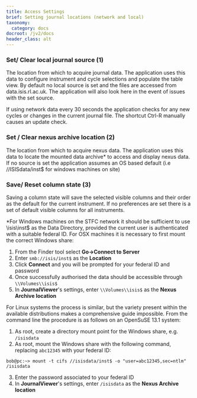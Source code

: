 ```yaml
---
title: Access Settings
brief: Setting journal locations (network and local)
taxonomy:
  category: docs
docroot: /jv2/docs
header_class: alt
---
```


### Set/ Clear local journal source (1)

The location from which to acquire journal data. The application uses this data to configure instrument and cycle selections and populate the table view. By default no local source is set and the files are accessed from data.isis.rl.ac.uk. The application will also look here in the event of issues with the set source.

If using network data every 30 seconds the application checks for any new cycles or changes in the current journal file. The shortcut Ctrl-R manually causes an update check.

### Set / Clear nexus archive location (2)

The location from which to acquire nexus data. The application uses this data to locate the mounted data archive* to access and display nexus data. If no source is set the application assumes an OS based default (i.e //ISISdata/inst$ for windows machines on site)

### Save/ Reset column state (3)

Saving a column state will save the selected visible columns and their order as the default for the current instrument. If no preferences are set there is a set of default visible columns for all instruments.



*For Windows machines on the STFC network it should be sufficient to use \\isis\inst$ as the Data Directory, provided the current user is authenticated with a suitable federal ID. For OSX machines it is necessary to first mount the correct Windows share:

1. From the Finder tool select **Go&#8594;Connect to Server**
2. Enter `smb://isis/inst$` as the **Location**
3. Click **Connect** and you will be prompted for your federal ID and password
4. Once successfully authorised the data should be accessible through `\\Volumes\\isis$`
5. In **JournalViewer**'s settings, enter `\\Volumes\\isis$` as the **Nexus Archive location**

For Linux systems the process is similar, but the variety present within the available distributions makes a comprehensive guide impossible. From the command line the procedure is as follows on an OpenSuSE 13.1 system:

1. As root, create a directory mount point for the Windows share, e.g. `/isisdata`
2. As root, mount the Windows share with the following command, replacing `abc12345` with your federal ID:

```
bob@pc:~> mount -t cifs //isisdata/inst$ -o "user=abc12345,sec=ntlm" /isisdata
```

3. Enter the password associated to your federal ID
4. In **JournalViewer**'s settings, enter `/isisdata` as the **Nexus Archive location**